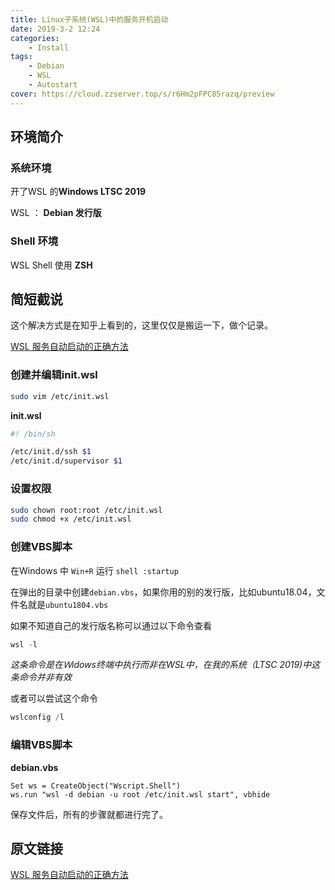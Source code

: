 ```yaml
---
title: Linux子系统(WSL)中的服务开机启动
date: 2019-3-2 12:24
categories: 
	- Install
tags: 
	- Debian
	- WSL
	- Autostart
cover: https://cloud.zzserver.top/s/r6Hm2pFPC85razq/preview
---
```




## 环境简介

### 系统环境

开了WSL 的**Windows LTSC 2019** 

WSL ： **Debian 发行版**

### Shell 环境

WSL Shell  使用 **ZSH**



## 简短截说

这个解决方式是在知乎上看到的，这里仅仅是搬运一下，做个记录。

[WSL 服务自动启动的正确方法](https://zhuanlan.zhihu.com/p/47733615)

### 创建并编辑init.wsl

```bash
sudo vim /etc/init.wsl
```

**init.wsl**

```bash
#! /bin/sh

/etc/init.d/ssh $1
/etc/init.d/supervisor $1
```

### 设置权限

```bash
sudo chown root:root /etc/init.wsl
sudo chmod +x /etc/init.wsl
```



### 创建VBS脚本

在Windows 中 `Win+R` 运行 `shell :startup`

在弹出的目录中创建`debian.vbs`，如果你用的别的发行版，比如ubuntu18.04，文件名就是`ubuntu1804.vbs`

如果不知道自己的发行版名称可以通过以下命令查看

```powershell
wsl -l
```

*这条命令是在Ｗidows终端中执行而非在WSL中，在我的系统（LTSC 2019)中这条命令并非有效*

或者可以尝试这个命令

```powershell
wslconfig /l
```



### 编辑VBS脚本

**debian.vbs**

```vbscript
Set ws = CreateObject("Wscript.Shell")
ws.run "wsl -d debian -u root /etc/init.wsl start", vbhide
```

保存文件后，所有的步骤就都进行完了。



## 原文链接

[WSL 服务自动启动的正确方法](https://zhuanlan.zhihu.com/p/47733615)

